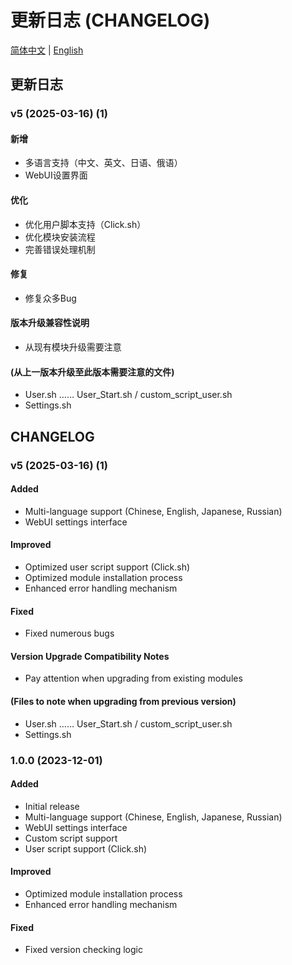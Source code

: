 # 更新日志 (CHANGELOG)

[简体中文](#更新日志) | [English](#changelog)

## 更新日志

### v5 (2025-03-16) (1)

#### 新增
- 多语言支持（中文、英文、日语、俄语）
- WebUI设置界面

#### 优化
- 优化用户脚本支持（Click.sh）
- 优化模块安装流程
- 完善错误处理机制

#### 修复
- 修复众多Bug

#### 版本升级兼容性说明
- 从现有模块升级需要注意

#### (从上一版本升级至此版本需要注意的文件)
- User.sh …… User_Start.sh / custom_script_user.sh
- Settings.sh

## CHANGELOG

### v5 (2025-03-16) (1)

#### Added
- Multi-language support (Chinese, English, Japanese, Russian)
- WebUI settings interface

#### Improved
- Optimized user script support (Click.sh)
- Optimized module installation process
- Enhanced error handling mechanism

#### Fixed
- Fixed numerous bugs

#### Version Upgrade Compatibility Notes
- Pay attention when upgrading from existing modules

#### (Files to note when upgrading from previous version)
- User.sh …… User_Start.sh / custom_script_user.sh
- Settings.sh

### 1.0.0 (2023-12-01)

#### Added
- Initial release
- Multi-language support (Chinese, English, Japanese, Russian)
- WebUI settings interface
- Custom script support
- User script support (Click.sh)

#### Improved
- Optimized module installation process
- Enhanced error handling mechanism

#### Fixed
- Fixed version checking logic